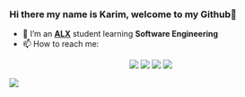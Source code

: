 ### Hi there my name is Karim, welcome to my Github👋

- 🌱 I’m an [**ALX**](https://www.alxafrica.com/) student learning **Software Engineering**
- 📫 How to reach me:


<p align="center">
  <a href="https://www.linkedin.com/in/karimelkahla/"><img src="https://img.shields.io/badge/LinkedIn-0077B5?style=for-the-badge&logo=linkedin&logoColor=white"></a> 
  <a href="https://www.instagram.com/kenueve"><img src="https://img.shields.io/badge/Instagram-E4405F?style=for-the-badge&logo=instagram&logoColor=white"></a> 
  <a href="https://twitter.com/kenueve9"><img src="https://img.shields.io/badge/Twitter-1DA1F2?style=for-the-badge&logo=twitter&logoColor=white"></a>
  <a href="mailto:karimelkahla@gmail.com"><img src="https://img.shields.io/badge/mail-EA4335?style=for-the-badge&logo=gmail&logoColor=white"></a>
</p>

<picture>
<source 
  srcset="https://github-readme-stats.vercel.app/api?username=kenueve&show_icons=true&theme=highcontrast"
  media="(prefers-color-scheme: dark)"
/>
<source
  srcset="https://github-readme-stats.vercel.app/api?username=kenueve&show_icons=true"
  media="(prefers-color-scheme: light), (prefers-color-scheme: no-preference)"
/>
<img src="https://github-readme-stats.vercel.app/api?username=kenueve&show_icons=true" />
</picture>
